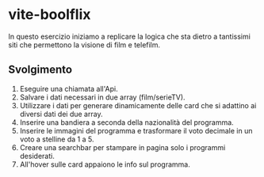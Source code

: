 vite-boolflix
===
In questo esercizio iniziamo a replicare la logica che sta dietro a tantissimi siti che permettono la visione di film e telefilm.

## Svolgimento
1. Eseguire una chiamata all'Api.
2. Salvare i dati necessari in due array (film/serieTV).
3. Utilizzare i dati per generare dinamicamente delle card che si adattino ai diversi dati dei due array.
4. Inserire una bandiera a seconda della nazionalità del programma.
5. Inserire le immagini del programma e trasformare il voto decimale in un voto a stelline da 1 a 5.
6. Creare una searchbar per stampare in pagina solo i programmi desiderati.
7. All'hover sulle card appaiono le info sul programma.